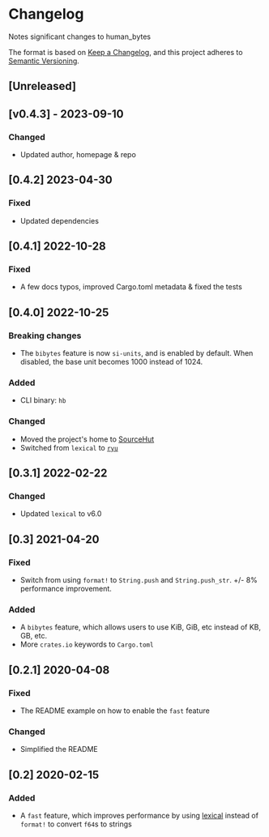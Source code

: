 # Changelog
Notes significant changes to human_bytes

The format is based on [Keep a Changelog](https://keepachangelog.com/en/1.0.0/),
and this project adheres to [Semantic Versioning](https://semver.org/spec/v2.0.0.html).

## [Unreleased]

## [v0.4.3] - 2023-09-10

### Changed

* Updated author, homepage & repo

## [0.4.2] 2023-04-30

### Fixed

* Updated dependencies

## [0.4.1] 2022-10-28

### Fixed

* A few docs typos, improved Cargo.toml metadata & fixed the tests

## [0.4.0] 2022-10-25

### Breaking changes

* The `bibytes` feature is now `si-units`, and is enabled by default.
  When disabled, the base unit becomes 1000 instead of 1024.

### Added

* CLI binary: `hb`

### Changed

* Moved the project's home to [SourceHut](https://sr.ht/~f9/human_bytes)
* Switched from `lexical` to [`ryu`](https://github.com/dtolnay/ryu)

## [0.3.1] 2022-02-22

### Changed

* Updated `lexical` to v6.0

## [0.3] 2021-04-20

### Fixed
* Switch from using `format!` to `String.push` and `String.push_str`. +/- 8% performance improvement.

### Added
* A `bibytes` feature, which allows users to use KiB, GiB, etc instead of KB, GB, etc.
* More `crates.io` keywords to `Cargo.toml`

## [0.2.1] 2020-04-08

### Fixed
* The README example on how to enable the `fast` feature

### Changed
* Simplified the README

## [0.2] 2020-02-15

### Added
* A `fast` feature, which improves performance by using [lexical](https://github.com/Alexhuszagh/rust-lexical) instead of `format!` to convert `f64`s to strings
